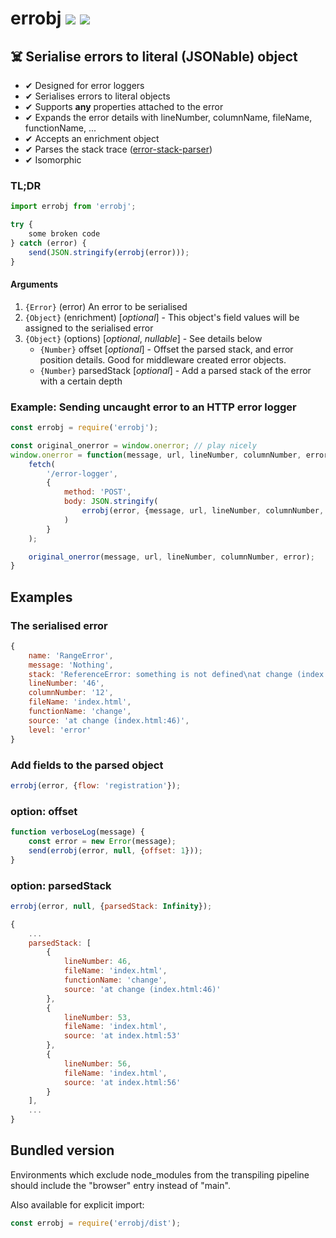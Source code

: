 # errobj [![](https://img.shields.io/npm/v/errobj.svg)](https://www.npmjs.com/package/errobj) [![](https://img.shields.io/badge/source--000000.svg?logo=github&style=social)](https://github.com/omrilotan/errobj)

## ☠️ Serialise errors to literal (JSONable) object

- ✔︎ Designed for error loggers
- ✔︎ Serialises errors to literal objects
- ✔︎ Supports **any** properties attached to the error
- ✔︎ Expands the error details with lineNumber, columnName, fileName, functionName, ...
- ✔︎ Accepts an enrichment object
- ✔︎ Parses the stack trace ([error-stack-parser](https://www.npmjs.com/package/error-stack-parser))
- ✔︎ Isomorphic

### TL;DR

```js
import errobj from 'errobj';

try {
	some broken code
} catch (error) {
	send(JSON.stringify(errobj(error)));
}
```

#### Arguments
1. `{Error}` (error) An error to be serialised
2. `{Object}` (enrichment) [_optional_] - This object's field values will be assigned to the serialised error
3. `{Object}` (options) [_optional_, _nullable_] - See details below
	- `{Number}` offset [_optional_] - Offset the parsed stack, and error position details. Good for middleware created error objects.
	- `{Number}` parsedStack [_optional_] - Add a parsed stack of the error with a certain depth

### Example: Sending uncaught error to an HTTP error logger

```js
const errobj = require('errobj');

const original_onerror = window.onerror; // play nicely
window.onerror = function(message, url, lineNumber, columnNumber, error) {
	fetch(
		'/error-logger',
		{
			method: 'POST',
			body: JSON.stringify(
				errobj(error, {message, url, lineNumber, columnNumber, level: 'error'})
			)
		}
	);

	original_onerror(message, url, lineNumber, columnNumber, error);
}
```

## Examples

### The serialised error
```js
{
	name: 'RangeError',
	message: 'Nothing',
	stack: 'ReferenceError: something is not defined\nat change (index.html:46)\nat index.html:53\nat index.html:56',
	lineNumber: '46',
	columnNumber: '12',
	fileName: 'index.html',
	functionName: 'change',
	source: 'at change (index.html:46)',
	level: 'error'
}
```

### Add fields to the parsed object
```js
errobj(error, {flow: 'registration'});
```

### option: offset
```js
function verboseLog(message) {
	const error = new Error(message);
	send(errobj(error, null, {offset: 1}));
}
```

### option: parsedStack
```js
errobj(error, null, {parsedStack: Infinity});

{
	...
	parsedStack: [
		{
			lineNumber: 46,
			fileName: 'index.html',
			functionName: 'change',
			source: 'at change (index.html:46)'
		},
		{
			lineNumber: 53,
			fileName: 'index.html',
			source: 'at index.html:53'
		},
		{
			lineNumber: 56,
			fileName: 'index.html',
			source: 'at index.html:56'
		}
	],
	...
}
```

## Bundled version
Environments which exclude node_modules from the transpiling pipeline should include the "browser" entry instead of "main".

Also available for explicit import:
```js
const errobj = require('errobj/dist');
```
